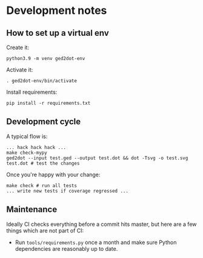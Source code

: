 # Development notes

## How to set up a virtual env

Create it:

```
python3.9 -m venv ged2dot-env
```

Activate it:

```
. ged2dot-env/bin/activate
```

Install requirements:

```
pip install -r requirements.txt
```

## Development cycle

A typical flow is:

```
... hack hack hack ...
make check-mypy
ged2dot --input test.ged --output test.dot && dot -Tsvg -o test.svg test.dot # test the changes
```

Once you're happy with your change:

```
make check # run all tests
... write new tests if coverage regressed ...
```

## Maintenance

Ideally CI checks everything before a commit hits master, but here are a few
things which are not part of CI:

- Run `tools/requirements.py` once a month and make sure Python dependencies are reasonably up to date.
